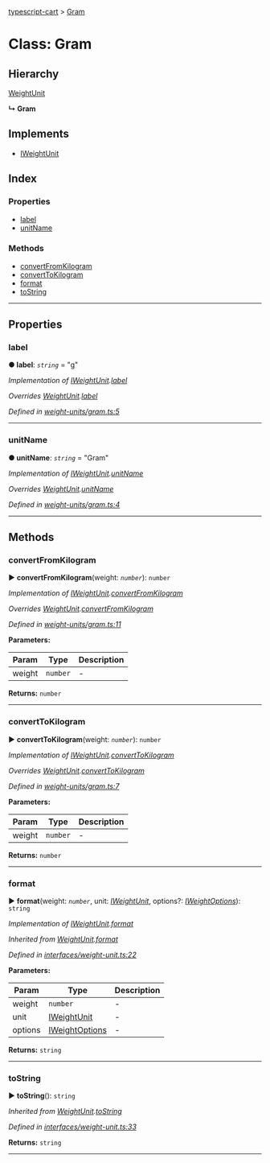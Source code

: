 [typescript-cart](../README.md) > [Gram](../classes/gram.md)



# Class: Gram

## Hierarchy


 [WeightUnit](weightunit.md)

**↳ Gram**







## Implements

* [IWeightUnit](../interfaces/iweightunit.md)

## Index

### Properties

* [label](gram.md#label)
* [unitName](gram.md#unitname)


### Methods

* [convertFromKilogram](gram.md#convertfromkilogram)
* [convertToKilogram](gram.md#converttokilogram)
* [format](gram.md#format)
* [toString](gram.md#tostring)



---
## Properties
<a id="label"></a>

###  label

**●  label**:  *`string`*  = "g"

*Implementation of [IWeightUnit](../interfaces/iweightunit.md).[label](../interfaces/iweightunit.md#label)*

*Overrides [WeightUnit](weightunit.md).[label](weightunit.md#label)*

*Defined in [weight-units/gram.ts:5](https://github.com/FlareMind/typescript-cart/blob/1125687/src/weight-units/gram.ts#L5)*





___

<a id="unitname"></a>

###  unitName

**●  unitName**:  *`string`*  = "Gram"

*Implementation of [IWeightUnit](../interfaces/iweightunit.md).[unitName](../interfaces/iweightunit.md#unitname)*

*Overrides [WeightUnit](weightunit.md).[unitName](weightunit.md#unitname)*

*Defined in [weight-units/gram.ts:4](https://github.com/FlareMind/typescript-cart/blob/1125687/src/weight-units/gram.ts#L4)*





___


## Methods
<a id="convertfromkilogram"></a>

###  convertFromKilogram

► **convertFromKilogram**(weight: *`number`*): `number`



*Implementation of [IWeightUnit](../interfaces/iweightunit.md).[convertFromKilogram](../interfaces/iweightunit.md#convertfromkilogram)*

*Overrides [WeightUnit](weightunit.md).[convertFromKilogram](weightunit.md#convertfromkilogram)*

*Defined in [weight-units/gram.ts:11](https://github.com/FlareMind/typescript-cart/blob/1125687/src/weight-units/gram.ts#L11)*



**Parameters:**

| Param | Type | Description |
| ------ | ------ | ------ |
| weight | `number`   |  - |





**Returns:** `number`





___

<a id="converttokilogram"></a>

###  convertToKilogram

► **convertToKilogram**(weight: *`number`*): `number`



*Implementation of [IWeightUnit](../interfaces/iweightunit.md).[convertToKilogram](../interfaces/iweightunit.md#converttokilogram)*

*Overrides [WeightUnit](weightunit.md).[convertToKilogram](weightunit.md#converttokilogram)*

*Defined in [weight-units/gram.ts:7](https://github.com/FlareMind/typescript-cart/blob/1125687/src/weight-units/gram.ts#L7)*



**Parameters:**

| Param | Type | Description |
| ------ | ------ | ------ |
| weight | `number`   |  - |





**Returns:** `number`





___

<a id="format"></a>

###  format

► **format**(weight: *`number`*, unit: *[IWeightUnit](../interfaces/iweightunit.md)*, options?: *[IWeightOptions](../interfaces/iweightoptions.md)*): `string`



*Implementation of [IWeightUnit](../interfaces/iweightunit.md).[format](../interfaces/iweightunit.md#format)*

*Inherited from [WeightUnit](weightunit.md).[format](weightunit.md#format)*

*Defined in [interfaces/weight-unit.ts:22](https://github.com/FlareMind/typescript-cart/blob/1125687/src/interfaces/weight-unit.ts#L22)*



**Parameters:**

| Param | Type | Description |
| ------ | ------ | ------ |
| weight | `number`   |  - |
| unit | [IWeightUnit](../interfaces/iweightunit.md)   |  - |
| options | [IWeightOptions](../interfaces/iweightoptions.md)   |  - |





**Returns:** `string`





___

<a id="tostring"></a>

###  toString

► **toString**(): `string`



*Inherited from [WeightUnit](weightunit.md).[toString](weightunit.md#tostring)*

*Defined in [interfaces/weight-unit.ts:33](https://github.com/FlareMind/typescript-cart/blob/1125687/src/interfaces/weight-unit.ts#L33)*





**Returns:** `string`





___



